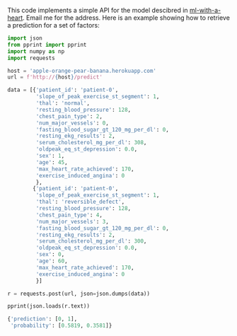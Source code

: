 This code implements a simple API for the model descibred in [ml-with-a-heart](https://github.com/r-b-g-b/ml-with-a-heart). Email me for the address. Here is an example showing how to retrieve a prediction for a set of factors:

```python
import json
from pprint import pprint
import numpy as np
import requests

host = 'apple-orange-pear-banana.herokuapp.com'
url = f'http://{host}/predict'

data = [{'patient_id': 'patient-0',
         'slope_of_peak_exercise_st_segment': 1,
         'thal': 'normal',
         'resting_blood_pressure': 128,
         'chest_pain_type': 2,
         'num_major_vessels': 0,
         'fasting_blood_sugar_gt_120_mg_per_dl': 0,
         'resting_ekg_results': 2,
         'serum_cholesterol_mg_per_dl': 308,
         'oldpeak_eq_st_depression': 0.0,
         'sex': 1,
         'age': 45,
         'max_heart_rate_achieved': 170,
         'exercise_induced_angina': 0
         },
        {'patient_id': 'patient-0',
         'slope_of_peak_exercise_st_segment': 1,
         'thal': 'reversible_defect',
         'resting_blood_pressure': 128,
         'chest_pain_type': 4,
         'num_major_vessels': 3,
         'fasting_blood_sugar_gt_120_mg_per_dl': 0,
         'resting_ekg_results': 2,
         'serum_cholesterol_mg_per_dl': 300,
         'oldpeak_eq_st_depression': 0.0,
         'sex': 0,
         'age': 60,
         'max_heart_rate_achieved': 170,
         'exercise_induced_angina': 0
         }]

r = requests.post(url, json=json.dumps(data))

pprint(json.loads(r.text))

{'prediction': [0, 1],
 'probability': [0.5819, 0.3581]}
```